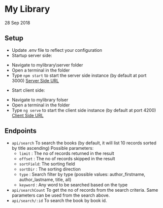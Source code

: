 # My Library

28 Sep 2018

## Setup

- Update .env file to reflect your configuration
- Startup server side:
* Navigate to mylibrary\server folder 
* Open a terminal in the folder
* Type `npm start` to start the server side instance (by default at port 3000)
[Server Side URL](http://localhost:3000)
- Start client side:
* Navigate to mylibrary folser
* Open a terminal in the folder
* Type `ng serve` to start the client side instance (by default at port 4200)
[Client Side URL](http://localhost:4200)

## Endpoints

* `api/search`
To search the books (by default, it will list 10 records sorted by title ascending) 
Possible parameters:
    * `limit`   : The no of records returned in the result
    * `offset`  : The no of records skipped in the result
    * `sortField`: The sorting field
    * `sortDir` : The sorting direction
    * `type`    : Search filter by type (possible values: author_firstname, author_lastname, title, all)
    * `keyword` : Any word to be searched based on the type
* `api/searchCount`
To get the no of records from the search criteria.
Same parameters can be used from the search above. 
* `api/search/:id`
To search the book by book id. 